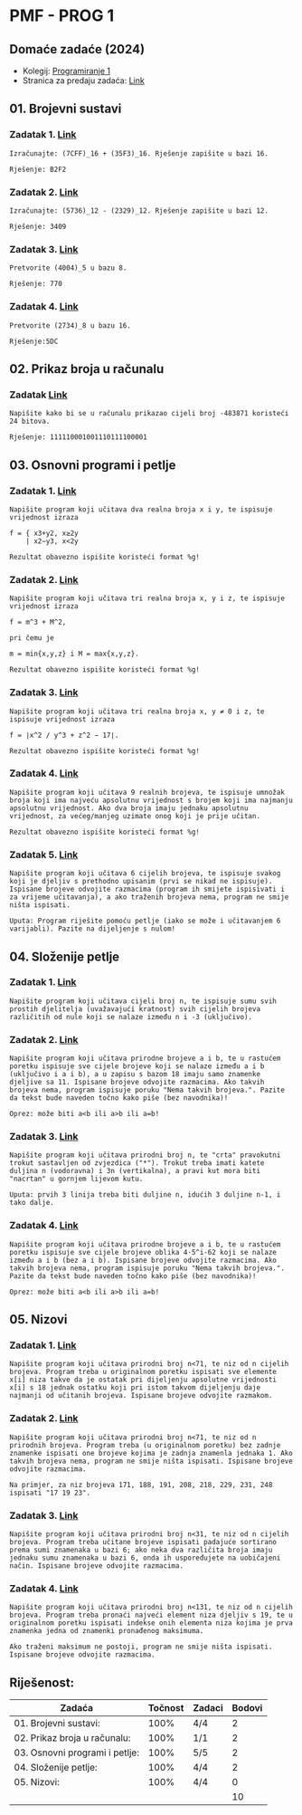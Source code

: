 # PMF - PROG 1
## Domaće zadaće (2024)

- Kolegij: [Programiranje 1](https://web.math.pmf.unizg.hr/nastava/prog1/)
- Stranica za predaju zadaća: [Link](http://degiorgi.math.hr/prog1/ku/)

## 01. Brojevni sustavi

### Zadatak 1. [Link](01.%20Brojevni%20sustavi/Zadatak%201.md)
    Izračunajte: (7CFF)_16 + (35F3)_16. Rješenje zapišite u bazi 16.

    Rješenje: B2F2

### Zadatak 2. [Link](01.%20Brojevni%20sustavi/Zadatak%202.md)
    Izračunajte: (5736)_12 - (2329)_12. Rješenje zapišite u bazi 12.

    Rješenje: 3409
 
### Zadatak 3. [Link](01.%20Brojevni%20sustavi/Zadatak%203.md)
    Pretvorite (4004)_5 u bazu 8.

    Rješenje: 770

### Zadatak 4. [Link](01.%20Brojevni%20sustavi/Zadatak%204.md)
    Pretvorite (2734)_8 u bazu 16.

    Rješenje:5DC


## 02. Prikaz broja u računalu 

### Zadatak [Link](02.%20Prikaz%20broja%20u%20računalu/Zadatak.md)
    Napišite kako bi se u računalu prikazao cijeli broj -483871 koristeći 24 bitova.

    Rješenje: 111110001001110111100001


## 03. Osnovni programi i petlje

### Zadatak 1. [Link](03.%20Osnovni%20programi%20i%20petlje/Zadatak%201.c)
    Napišite program koji učitava dva realna broja x i y, te ispisuje vrijednost izraza

    f = { x3+y2, x≥2y
        | x2−y3, x<2y

    Rezultat obavezno ispišite koristeći format %g!

### Zadatak 2. [Link](03.%20Osnovni%20programi%20i%20petlje/Zadatak%202.c)
    Napišite program koji učitava tri realna broja x, y i z, te ispisuje vrijednost izraza
    
    f = m^3 + M^2,

    pri čemu je

    m = min{x,y,z} i M = max{x,y,z}.

    Rezultat obavezno ispišite koristeći format %g!

### Zadatak 3. [Link](03.%20Osnovni%20programi%20i%20petlje/Zadatak%203.c)
    Napišite program koji učitava tri realna broja x, y ≠ 0 i z, te ispisuje vrijednost izraza
    
    f = ∣x^2 / y^3 + z^2 − 17∣.

    Rezultat obavezno ispišite koristeći format %g!

### Zadatak 4. [Link](03.%20Osnovni%20programi%20i%20petlje/Zadatak%204.c)
    Napišite program koji učitava 9 realnih brojeva, te ispisuje umnožak broja koji ima najveću apsolutnu vrijednost s brojem koji ima najmanju apsolutnu vrijednost. Ako dva broja imaju jednaku apsolutnu vrijednost, za većeg/manjeg uzimate onog koji je prije učitan.

    Rezultat obavezno ispišite koristeći format %g!

### Zadatak 5. [Link](03.%20Osnovni%20programi%20i%20petlje/Zadatak%205.c)
    Napišite program koji učitava 6 cijelih brojeva, te ispisuje svakog koji je djeljiv s prethodno upisanim (prvi se nikad ne ispisuje).
    Ispisane brojeve odvojite razmacima (program ih smijete ispisivati i za vrijeme učitavanja), a ako traženih brojeva nema, program ne smije ništa ispisati.

    Uputa: Program riješite pomoću petlje (iako se može i učitavanjem 6 varijabli). Pazite na dijeljenje s nulom!

## 04. Složenije petlje

### Zadatak 1. [Link](04.%20Složenije%20petlje/Zadatak%201.c)
    Napišite program koji učitava cijeli broj n, te ispisuje sumu svih prostih djelitelja (uvažavajući kratnost) svih cijelih brojeva različitih od nule koji se nalaze između n i -3 (uključivo).

### Zadatak 2. [Link](04.%20Složenije%20petlje/Zadatak%202.c)
    Napišite program koji učitava prirodne brojeve a i b, te u rastućem poretku ispisuje sve cijele brojeve koji se nalaze između a i b (uključivo i a i b), a u zapisu s bazom 18 imaju samo znamenke djeljive sa 11. Ispisane brojeve odvojite razmacima. Ako takvih brojeva nema, program ispisuje poruku "Nema takvih brojeva.". Pazite da tekst bude naveden točno kako piše (bez navodnika)!

    Oprez: može biti a<b ili a>b ili a=b!

### Zadatak 3. [Link](04.%20Složenije%20petlje/Zadatak%203.c)
    Napišite program koji učitava prirodni broj n, te "crta" pravokutni trokut sastavljen od zvjezdica ("*"). Trokut treba imati katete duljina n (vodoravna) i 3n (vertikalna), a pravi kut mora biti "nacrtan" u gornjem lijevom kutu.

    Uputa: prvih 3 linija treba biti duljine n, idućih 3 duljine n-1, i tako dalje.

### Zadatak 4. [Link](04.%20Složenije%20petlje/Zadatak%204.c)
    Napišite program koji učitava prirodne brojeve a i b, te u rastućem poretku ispisuje sve cijele brojeve oblika 4⋅5^i-62 koji se nalaze između a i b (bez a i b). Ispisane brojeve odvojite razmacima. Ako takvih brojeva nema, program ispisuje poruku "Nema takvih brojeva.". Pazite da tekst bude naveden točno kako piše (bez navodnika)!

    Oprez: može biti a<b ili a>b ili a=b!


## 05. Nizovi

### Zadatak 1. [Link](05.%20Nizovi/Zadatak%201.c)
    Napišite program koji učitava prirodni broj n<71, te niz od n cijelih brojeva. Program treba u originalnom poretku ispisati sve elemente x[i] niza takve da je ostatak pri dijeljenju apsolutne vrijednosti x[i] s 18 jednak ostatku koji pri istom takvom dijeljenju daje najmanji od učitanih brojeva. Ispisane brojeve odvojite razmakom.

### Zadatak 2. [Link](05.%20Nizovi/Zadatak%202.c)
    Napišite program koji učitava prirodni broj n<71, te niz od n prirodnih brojeva. Program treba (u originalnom poretku) bez zadnje znamenke ispisati one brojeve kojima je zadnja znamenla jednaka 1. Ako takvih brojeva nema, program ne smije ništa ispisati. Ispisane brojeve odvojite razmacima.

    Na primjer, za niz brojeva 171, 188, 191, 208, 218, 229, 231, 248 ispisati "17 19 23".

### Zadatak 3. [Link](05.%20Nizovi/Zadatak%203.c)
    Napišite program koji učitava prirodni broj n<31, te niz od n cijelih brojeva. Program treba učitane brojeve ispisati padajuće sortirano prema sumi znamenaka u bazi 6; ako neka dva različita broja imaju jednaku sumu znamenaka u bazi 6, onda ih uspoređujete na uobičajeni način. Ispisane brojeve odvojite razmacima.

### Zadatak 4. [Link](05.%20Nizovi/Zadatak%204.c)
    Napišite program koji učitava prirodni broj n<131, te niz od n cijelih brojeva. Program treba pronaći najveći element niza djeljiv s 19, te u originalnom poretku ispisati indekse onih elementa niza kojima je prva znamenka jedna od znamenki pronađenog maksimuma.

    Ako traženi maksimum ne postoji, program ne smije ništa ispisati. Ispisane brojeve odvojite razmacima.


## Riješenost:

| Zadaća                         | Točnost | Zadaci | Bodovi |
|--------------------------------|---------|--------|--------| 
| 01. Brojevni sustavi:          | 100%    | 4/4    | 2      |
| 02. Prikaz broja u računalu:   | 100%    | 1/1    | 2      |
| 03. Osnovni programi i petlje: | 100%    | 5/5    | 2      |
| 04. Složenije petlje:          | 100%    | 4/4    | 2      |
| 05. Nizovi:                    | 100%    | 4/4    | 0      |
|                                |         |        | 10     |